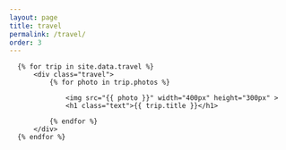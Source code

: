 ```yaml
---
layout: page
title: travel
permalink: /travel/
order: 3
---
```


<div id="body">
  <div id="main">
  	
  	  {% for trip in site.data.travel %}
	  	  <div class="travel">
			  {% for photo in trip.photos %}

			      <img src="{{ photo }}" width="400px" height="300px" >
			      <h1 class="text">{{ trip.title }}</h1>

			  {% endfor %}
		  </div>
	  {% endfor %}

  </div>
</div>

<script type="text/javascript">
    var index=0;
    function flipPhotos(){ 
      [].forEach.call(document.images,function (v,i) { document.images[i].hidden = i!==index;});
      index = (index+1) % document.images.length;
    }
    window.onload = function () {setInterval(flipPhotos, 1000),hideTd("travel")};

    
    function hideTd(className){
	    var elements = document.getElementsByClassName(className);
	    for(var i = 0, length = elements.length; i < length; i++) {      
	       elements[i].style.display = 'block'; 
	    }
 	}
 </script>
